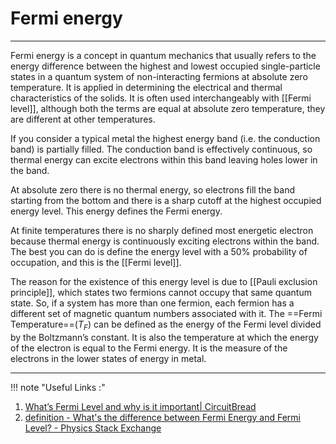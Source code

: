 # Fermi energy 
---
Fermi energy is a concept in quantum mechanics that usually refers to the energy difference between the highest and lowest occupied single-particle states in a quantum system of non-interacting fermions at absolute zero temperature. It is applied in determining the electrical and thermal characteristics of the solids. It is often used interchangeably with [[Fermi level]], although both the terms are equal at absolute zero temperature, they are different at other temperatures.

If you consider a typical metal the highest energy band (i.e. the conduction band) is partially filled. The conduction band is effectively continuous, so thermal energy can excite electrons within this band leaving holes lower in the band.

At absolute zero there is no thermal energy, so electrons fill the band starting from the bottom and there is a sharp cutoff at the highest occupied energy level. This energy defines the Fermi energy.

At finite temperatures there is no sharply defined most energetic electron because thermal energy is continuously exciting electrons within the band. The best you can do is define the energy level with a 50% probability of occupation, and this is the [[Fermi level]].

The reason for the existence of this energy level is due to [[Pauli exclusion principle]], which states two fermions cannot occupy that same quantum state. So, if a system has more than one fermion, each fermion has a different set of magnetic quantum numbers associated with it. The ==Fermi Temperature==($T_F$) can be defined as the energy of the Fermi level divided by the Boltzmann’s constant. It is also the temperature at which the energy of the electron is equal to the Fermi energy. It is the measure of the electrons in the lower states of energy in metal.

---
!!! note "Useful Links :"
1. [What’s Fermi Level and why is it important| CircuitBread](https://www.circuitbread.com/ee-faq/whats-fermi-level-and-why-is-it-important-in-a-semiconductor)
2. [definition - What's the difference between Fermi Energy and Fermi Level? - Physics Stack Exchange](https://physics.stackexchange.com/questions/30922/whats-the-difference-between-fermi-energy-and-fermi-level)


